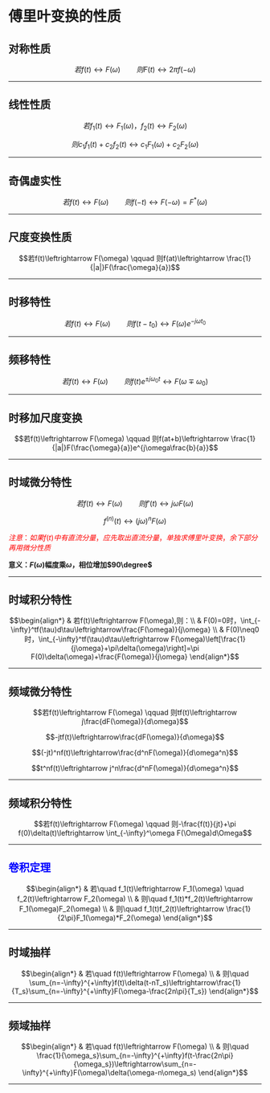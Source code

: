 # 傅里叶变换的性质

## 对称性质
$$若f(t)\leftrightarrow F(\omega) \qquad 则F(t)\leftrightarrow2\pi f(-\omega)$$

***

## 线性性质
$$若f_1(t)\leftrightarrow F_1(\omega)，f_2(t)\leftrightarrow F_2(\omega)$$

$$则c_1f_1(t)+c_2f_2(t)\leftrightarrow c_1F_1(\omega)+c_2F_2(\omega)$$

*****

## 奇偶虚实性
$$若f(t)\leftrightarrow F(\omega) \qquad 则f(-t)\leftrightarrow F(-\omega)=F^*(\omega)$$

******

## 尺度变换性质
$$若f(t)\leftrightarrow F(\omega) \qquad 则f(at)\leftrightarrow \frac{1}{|a|}F(\frac{\omega}{a})$$

*****

## 时移特性
$$若f(t)\leftrightarrow F(\omega) \qquad 则f(t-t_0)\leftrightarrow F(\omega)e^{-j\omega t_0}$$

*********

## 频移特性
$$若f(t)\leftrightarrow F(\omega) \qquad 则f(t)e^{\pm j\omega_0t}\leftrightarrow F(\omega\mp\omega_0)$$

***********

## 时移加尺度变换
$$若f(t)\leftrightarrow F(\omega) \qquad 则f(at+b)\leftrightarrow \frac{1}{|a|}F(\frac{\omega}{a})e^{j\omega\frac{b}{a}}$$

******

## 时域微分特性
$$若f(t)\leftrightarrow F(\omega) \qquad 则f'(t)\leftrightarrow j\omega F(\omega)$$

$$f^{(n)}(t)\leftrightarrow(j\omega)^nF(\omega)$$

<font color="red">$注意：如果f(t)中有直流分量，应先取出直流分量，单独求傅里叶变换，余下部分再用微分性质$</font>

**意义：$F(\omega)$幅度乘$\omega$，相位增加$90\degree$**

*****

## 时域积分特性
$$\begin{align*}
& 若f(t)\leftrightarrow F(\omega),则：\\
& F(0)=0时，\int_{-\infty}^tf(\tau)d\tau\leftrightarrow\frac{F(\omega)}{j\omega} \\
& F(0)\neq0时，\int_{-\infty}^tf(\tau)d\tau\leftrightarrow F(\omega)\left[\frac{1}{j\omega}+\pi\delta(\omega)\right]=\pi F(0)\delta(\omega)+\frac{F(\omega)}{j\omega}
\end{align*}$$

*******

## 频域微分特性
$$若f(t)\leftrightarrow F(\omega) \qquad 则tf(t)\leftrightarrow j\frac{dF(\omega)}{d\omega}$$

$$-jtf(t)\leftrightarrow\frac{dF(\omega)}{d\omega}$$

$$(-jt)^nf(t)\leftrightarrow\frac{d^nF(\omega)}{d\omega^n}$$

$$t^nf(t)\leftrightarrow j^n\frac{d^nF(\omega)}{d\omega^n}$$

*******

## 频域积分特性
$$若f(t)\leftrightarrow F(\omega) \qquad 则-\frac{f(t)}{jt}+\pi f(0)\delta(t)\leftrightarrow \int_{-\infty}^\omega F(\Omega)d\Omega$$

************

## <font color="blue">卷积定理</font>
$$\begin{align*}
& 若\quad f_1(t)\leftrightarrow F_1(\omega) \quad f_2(t)\leftrightarrow F_2(\omega) \\
& 则\quad f_1(t)*f_2(t)\leftrightarrow F_1(\omega)F_2(\omega) \\
& 则\quad f_1(t)f_2(t)\leftrightarrow \frac{1}{2\pi}F_1(\omega)*F_2(\omega)
\end{align*}$$

******

## 时域抽样
$$\begin{align*}
& 若\quad f(t)\leftrightarrow F(\omega) \\
& 则\quad \sum_{n=-\infty}^{+\infty}f(t)\delta(t-nT_s)\leftrightarrow\frac{1}{T_s}\sum_{n=-\infty}^{+\infty}F(\omega-\frac{2n\pi}{T_s})
\end{align*}$$

*************************

## 频域抽样
$$\begin{align*}
& 若\quad f(t)\leftrightarrow F(\omega) \\
& 则\quad \frac{1}{\omega_s}\sum_{n=-\infty}^{+\infty}f(t-\frac{2n\pi}{\omega_s})\leftrightarrow\sum_{n=-\infty}^{+\infty}F(\omega)\delta(\omega-n\omega_s)
\end{align*}$$

********************************